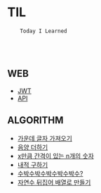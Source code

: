 # TIL   
        Today I Learned
<br>
<br>

## WEB
+ [JWT](WEB/JWT/JWT.md)
+ [API](WEB/API/API.md)


## ALGORITHM
+ [가운데 글자 가져오기](src/number3.java)
+ [음양 더하기](src/number7.java)
+ [x만큼 간격이 있는 n개의 숫자](src/number11.java)
+ [내적 구하기](src/number15.java)
+ [수박수박수박수박수박수?](src/number19.java)
+ [자연수 뒤집어 배열로 만들기](src/number23.java)




